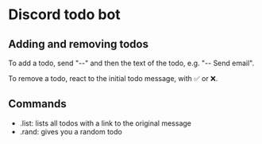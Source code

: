 # Discord todo bot

## Adding and removing todos
To add a todo, send "--" and then the text of the todo, e.g. "-- Send email".

To remove a todo, react to the initial todo message, with ✅ or ❌.

## Commands
* .list: lists all todos with a link to the original message
* .rand: gives you a random todo